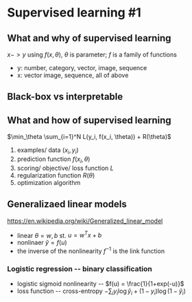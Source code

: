 # Supervised learning #1

## What and why of supervised learning
$x -> y$ using $f(x, \theta)$, $\theta$ is parameter; $f$ is a family of functions
* y: number, category, vector, image, sequence
* x: vector image, sequence, all of above

## Black-box vs interpretable

## What and how of supervised learning

$\min_\theta \sum_{i=1}^N L(y_i, f(x_i, \theta)) + R(\theta)$

1. examples/ data $(x_i, y_i)$
2. prediction function $f(x_i, \theta)$
3. scoring/ objective/ loss function $L$
4. regularization function $R(\theta)$
5. optimization algorithm

## Generalizaed linear models
https://en.wikipedia.org/wiki/Generalized_linear_model

* linear $\theta={w, b}$ st. $u = w^T x + b$
* nonlinaer $\hat{y}=f(u)$
* the inverse of the nonlinearity $f^{-1}$ is the link function

### Logistic regression -- binary classification
* logistic sigmoid nonlinearity -- $f(u) = \frac{1}{1+exp(-u)}$
* loss function -- cross-entropy $-\sum_i y_i \log \hat{y}_i +(1-y_i)\log(1-\hat{y}_i)$
